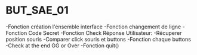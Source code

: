 # BUT_SAE_01

-Fonction création l'ensemble interface
-Fonction changement de ligne
-Fonction Code Secret
-Fonction Check Réponse Utilisateur:
-Récuperer position souris
-Comparer click souris et buttons
-Fonction chaque buttons
-Check at the end GG or Over
-Fonction quit()
